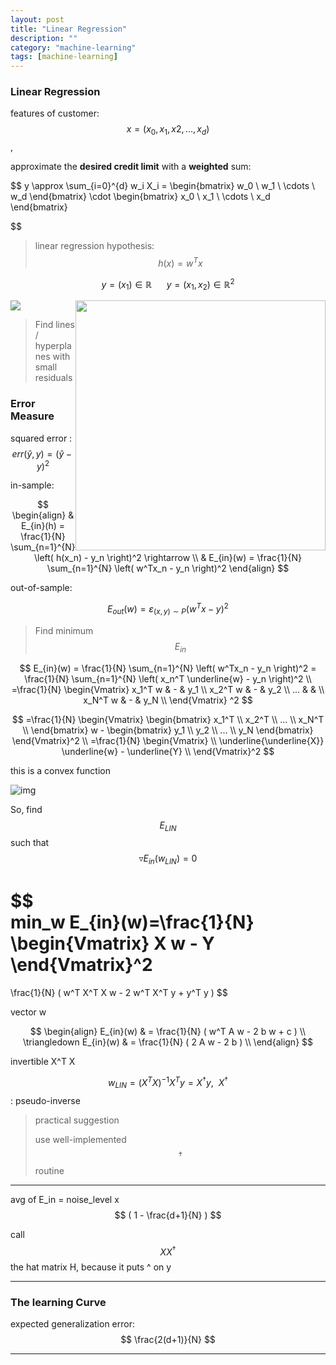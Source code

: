```yaml
---
layout: post
title: "Linear Regression"
description: ""
category: "machine-learning"
tags: [machine-learning]
---
```


<script type="text/javascript" async
  src="https://cdn.mathjax.org/mathjax/latest/MathJax.js?config=TeX-MML-AM_CHTML">
</script>

<script type="text/x-mathjax-config">
MathJax.Hub.Config({
  displayAlign: "left"
});
</script>

### Linear Regression

features of customer: $$ x = (x_0, x_1, x2, ..., x_d) $$ ,

approximate the __desired credit limit__ with a __weighted__ sum:

$$
y \approx \sum_{i=0}^{d} w_i X_i =
\begin{bmatrix}
  w_0 \\ w_1 \\ \cdots \\ w_d
\end{bmatrix}
\cdot
\begin{bmatrix}
  x_0 \  x_1 \  \cdots \  x_d
\end{bmatrix}

$$

> linear regression hypothesis: $$ h(x) = w^T x $$

$$ y = (x_1) \in \mathbb{R} \ \ \ \ \ \  y = (x_1, x_2) \in \mathbb{R}^2 $$

<img src="http://www.biostathandbook.com/pix/regressionlollipop.gif" /><img src="http://www.sjsu.edu/faculty/gerstman/EpiInfo/cont-mult1.jpg" width="400" style="float:right;" />

> Find lines / hyperplanes with small residuals

### Error Measure

squared error : $$ err(\hat{y}, y) = ( \hat{y} - y )^2 $$

in-sample:

$$
\begin{align}
& E_{in}(h) = \frac{1}{N} \sum_{n=1}^{N} \left( h(x_n) - y_n \right)^2
\rightarrow \\
& E_{in}(w) = \frac{1}{N} \sum_{n=1}^{N} \left( w^Tx_n - y_n \right)^2
\end{align}
$$

out-of-sample:

$$
E_{out}(w) = \varepsilon_{(x,y) \sim P} ( w^T x - y )^2
$$

> Find minimum $$ E_{in} $$

$$
E_{in}(w) 
= \frac{1}{N} \sum_{n=1}^{N} \left( w^Tx_n - y_n \right)^2
= \frac{1}{N} \sum_{n=1}^{N} \left( x_n^T \underline{w} - y_n \right)^2
\\
=\frac{1}{N}
\begin{Vmatrix}
x_1^T w & - & y_1 \\
x_2^T w & - & y_2 \\
... & & \\
x_N^T w & - & y_N \\
\end{Vmatrix}
^2
$$


$$
=\frac{1}{N}
\begin{Vmatrix}
  \begin{bmatrix}
    x_1^T \\ x_2^T \\ ... \\ x_N^T \\
  \end{bmatrix}
  w -
  \begin{bmatrix}
    y_1 \\ y_2 \\ ... \\ y_N
  \end{bmatrix}
\end{Vmatrix}^2
\\
=\frac{1}{N}
\begin{Vmatrix}
\\
  \underline{\underline{X}} \underline{w} - \underline{Y}
\\  
\end{Vmatrix}^2 
$$

this is a convex function

![img](http://mathworld.wolfram.com/images/eps-gif/ConcaveConvexFunction_1000.gif)

So, find $$ E_{LIN} $$ such that $$ \triangledown E_{in}(w_{LIN}) = 0 $$

$$  
min_w E_{in}(w)=\frac{1}{N}
\begin{Vmatrix}
  X w - Y
\end{Vmatrix}^2 
=
\frac{1}{N} ( w^T X^T X w - 2 w^T X^T y + y^T y )
$$

vector w

$$
\begin{align}
              E_{in}(w) & = \frac{1}{N} ( w^T A w - 2 b w + c ) \\
\triangledown E_{in}(w) & = \frac{1}{N} ( 2 A w - 2 b ) \\
\end{align}
$$

invertible X^T X

$$ w_{LIN} = ( X^T X ) ^{-1} X^T y = X^{\dagger} y, \ \ X^{\dagger} $$ : pseudo-inverse

> practical suggestion
> 
> use well-implemented $$ \dagger $$ routine
>

---

avg of E_in = noise_level x $$ ( 1 - \frac{d+1}{N} ) $$

call $$ XX^{\dagger} $$ the hat matrix H, because it puts ^ on y

---

### The learning Curve

expected generalization error: $$ \frac{2(d+1)}{N} $$

---